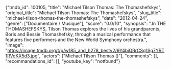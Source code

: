 {"tmdb_id": 100105, "title": "Michael Tilson Thomas: The Thomashefskys", "original_title": "Michael Tilson Thomas: The Thomashefskys", "slug_title": "michael-tilson-thomas-the-thomashefskys", "date": "2012-04-24", "genre": ["Documentaire / Musique"], "score": "0.0/10", "synopsis": ".In THE THOMASHEFSKYS, Tilson Thomas explores the lives of his grandparents, Boris and Bessie Thomashefsky, through a musical performance that features five performers and the New World Symphony orchestra.", "image": "https://image.tmdb.org/t/p/w185_and_h278_bestv2/9Y4biQRrCSg1Sg7YRT1RVdKX5d3.jpg", "actors": ["Michael Tilson Thomas ()"], "comments": [], "recommandations_id": [], "youtube_key": "notfound"}